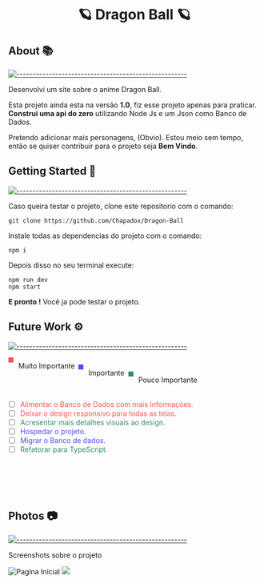 <h1 align="center">🪐 Dragon Ball 🪐</h1>


## About 📚
[![-----------------------------------------------------](https://raw.githubusercontent.com/andreasbm/readme/master/assets/lines/colored.png)](#table-of-contents)

<p>Desenvolvi um site sobre o anime Dragon Ball.</p>

<p>Esta projeto ainda esta na versão <strong>1.0</strong>, fiz esse projeto apenas para praticar. <strong>Construi uma api do zero</strong> utilizando Node Js e um Json como Banco de Dados.</p>

<p>Pretendo adicionar mais personagens, (Obvio). Estou meio sem tempo, então se quiser contribuir para o projeto seja <strong>Bem Vindo</strong>.</p>

##  Getting Started 🧪
[![-----------------------------------------------------](https://raw.githubusercontent.com/andreasbm/readme/master/assets/lines/colored.png)](#table-of-contents)

<p>Caso queira testar o projeto, clone este repositorio com o comando:</p>

    git clone https://github.com/Chapadox/Dragon-Ball

<p>Instale todas as dependencias do projeto com o comando:</p>

    npm i 

<p>Depois disso no seu terminal execute:</p>

    npm run dev
    npm start
<p><strong>E pronto !</strong> Você ja pode testar o projeto.</p>

## Future Work ⚙️

[![-----------------------------------------------------](https://raw.githubusercontent.com/andreasbm/readme/master/assets/lines/colored.png)](#table-of-contents)

<div style="background-color: #ff5252 ; width: 10px;height: 0; padding-bottom: 10px;"></div>

<p style="position: relative;left:20px; top:-16px">Muito Importante</p>

<div style="background-color: #4c4cff ; width: 10px;height: 0; padding-bottom: 10px;position:relative; top: -41px; left: 140px"></div>

<p style="position: relative;left:20px; top:-57px; left: 160px">Importante</p>

<div style="background-color: #358873; width: 10px;height: 0; padding-bottom: 10px;position:relative; top: -82px; left: 240px"></div>

<p style="position: relative;top:-98px; left: 260px">Pouco Importante</p>


<div style="position:relative;top: -80px">


- [ ] <span style="color: #ff5252">Alimentar o Banco de Dados com mais Informações.</span>
- [ ] <span style="color: #ff5252">Deixar o design responsivo para todas as telas.</span>
- [ ] <span style="color: #358873">Acresentar mais detalhes visuais ao design.</span>
- [ ]  <span style="color: #4c4cff">Hospedar o projeto.</span>
- [ ] <span style="color: #4c4cff">Migrar o Banco de dados.</span>
- [ ] <span style="color: #358873">Refatorar para TypeScript.</span>
</div>

## Photos 📷
[![-----------------------------------------------------](https://raw.githubusercontent.com/andreasbm/readme/master/assets/lines/colored.png)](#table-of-contents)

<p>Screenshots sobre o projeto</p>

<img src="https://i.ibb.co/DrQ9Jmm/p1.png" alt="Pagina Inicial">

<img src="https://i.ibb.co/WsM9W7s/p2.png">

